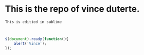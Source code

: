 # This is the repo of vince duterte.

	This is editied in sublime

```javascript


$(document).ready(function(){
	alert('Vince');
});

```
